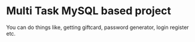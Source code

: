 # Multi Task MySQL based project
 You can do things like, getting giftcard, password generator, login register etc.
